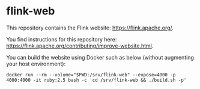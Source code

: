 # flink-web

This repository contains the Flink website: https://flink.apache.org/.

You find instructions for this repository here: https://flink.apache.org/contributing/improve-website.html.

You can build the website using Docker such as below (without augmenting your host environment):

```
docker run --rm --volume="$PWD:/srv/flink-web" --expose=4000 -p 4000:4000 -it ruby:2.5 bash -c 'cd /srv/flink-web && ./build.sh -p'
```
